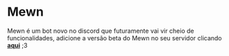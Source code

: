 # Mewn

Mewn é um bot novo no discord que futuramente vai vir cheio de funcionalidades, adicione a versão beta do Mewn no seu servidor clicando **[aqui](https://discord.com/oauth2/authorize?client_id=1049428107150512148&scope=bot&permissions=8)** ;3